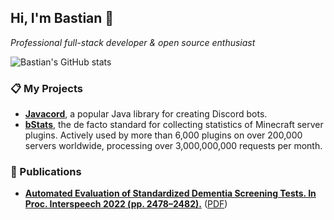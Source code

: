 ## Hi, I'm Bastian 👋

*Professional full-stack developer & open source enthusiast*

![Bastian's GitHub stats](https://github-readme-stats.vercel.app/api?username=Bastian&show_icons=true&include_all_commits=true&hide_title=true&count_private=true)

### 📋 My Projects

* [**Javacord**](https://github.com/Javacord/Javacord), a popular Java library for creating Discord bots.
* [**bStats**](https://github.com/Bastian/bStats), the de facto standard for collecting statistics of Minecraft server plugins. Actively used by more than 6,000 plugins on over 200,000 servers worldwide, processing over 3,000,000,000 requests per month.

### 📖 Publications

* [**Automated Evaluation of Standardized Dementia Screening Tests. In Proc. Interspeech 2022 (pp. 2478–2482).**](https://www.isca-speech.org/archive/interspeech_2022/braun22_interspeech.html) ([PDF](https://www.isca-speech.org/archive/pdfs/interspeech_2022/braun22_interspeech.pdf))

